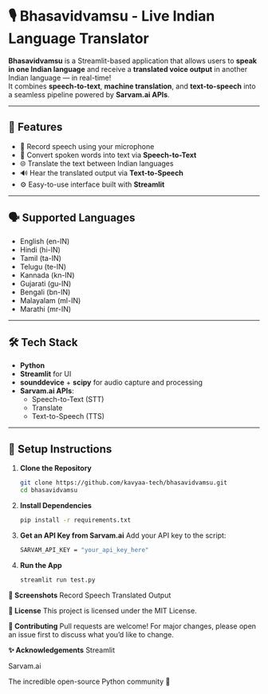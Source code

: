 # 🎙️ Bhasavidvamsu - Live Indian Language Translator

**Bhasavidvamsu** is a Streamlit-based application that allows users to **speak in one Indian language** and receive a **translated voice output** in another Indian language — in real-time!  
It combines **speech-to-text**, **machine translation**, and **text-to-speech** into a seamless pipeline powered by **Sarvam.ai APIs**.

---

## 🚀 Features

- 🎤 Record speech using your microphone
- 📝 Convert spoken words into text via **Speech-to-Text**
- 🌐 Translate the text between Indian languages
- 🔊 Hear the translated output via **Text-to-Speech**
- ⚙️ Easy-to-use interface built with **Streamlit**

---

## 🗣️ Supported Languages

- English (en-IN)  
- Hindi (hi-IN)  
- Tamil (ta-IN)  
- Telugu (te-IN)  
- Kannada (kn-IN)  
- Gujarati (gu-IN)  
- Bengali (bn-IN)  
- Malayalam (ml-IN)  
- Marathi (mr-IN)  

---

## 🛠️ Tech Stack

- **Python**
- **Streamlit** for UI
- **sounddevice** + **scipy** for audio capture and processing
- **Sarvam.ai APIs**:
  - Speech-to-Text (STT)
  - Translate
  - Text-to-Speech (TTS)

---

## 🔧 Setup Instructions

1. **Clone the Repository**
   ```bash
   git clone https://github.com/kavyaa-tech/bhasavidvamsu.git
   cd bhasavidvamsu

2. **Install Dependencies**
   ```bash
   pip install -r requirements.txt

3. **Get an API Key from Sarvam.ai**
    Add your API key to the script:
   ```bash
   SARVAM_API_KEY = "your_api_key_here"

4. **Run the App**
    ```bash
    streamlit run test.py

**📸 Screenshots**
Record Speech	Translated Output

**📄 License**
This project is licensed under the MIT License.

**🤝 Contributing**
Pull requests are welcome! For major changes, please open an issue first to discuss what you’d like to change.

**✨ Acknowledgements**
Streamlit

Sarvam.ai

The incredible open-source Python community 🙌
